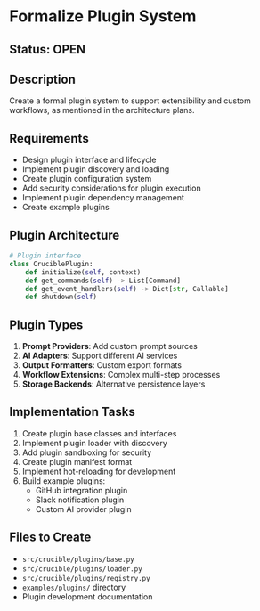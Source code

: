 # Formalize Plugin System

## Status: OPEN

## Description
Create a formal plugin system to support extensibility and custom workflows, as mentioned in the architecture plans.

## Requirements
- Design plugin interface and lifecycle
- Implement plugin discovery and loading
- Create plugin configuration system
- Add security considerations for plugin execution
- Implement plugin dependency management
- Create example plugins

## Plugin Architecture
```python
# Plugin interface
class CruciblePlugin:
    def initialize(self, context)
    def get_commands(self) -> List[Command]
    def get_event_handlers(self) -> Dict[str, Callable]
    def shutdown(self)
```

## Plugin Types
1. **Prompt Providers**: Add custom prompt sources
2. **AI Adapters**: Support different AI services
3. **Output Formatters**: Custom export formats
4. **Workflow Extensions**: Complex multi-step processes
5. **Storage Backends**: Alternative persistence layers

## Implementation Tasks
1. Create plugin base classes and interfaces
2. Implement plugin loader with discovery
3. Add plugin sandboxing for security
4. Create plugin manifest format
5. Implement hot-reloading for development
6. Build example plugins:
   - GitHub integration plugin
   - Slack notification plugin
   - Custom AI provider plugin

## Files to Create
- `src/crucible/plugins/base.py`
- `src/crucible/plugins/loader.py`
- `src/crucible/plugins/registry.py`
- `examples/plugins/` directory
- Plugin development documentation